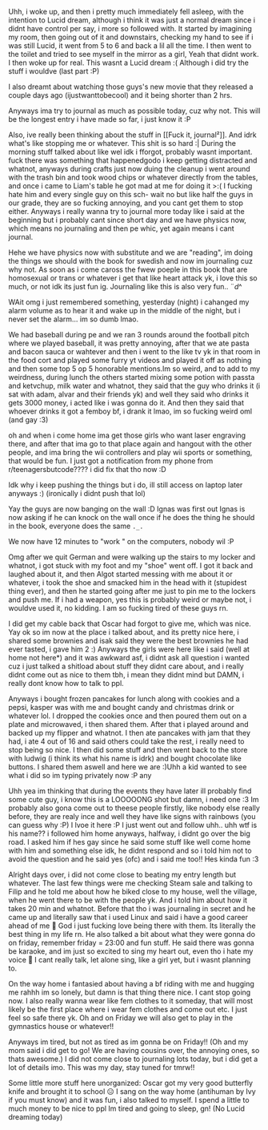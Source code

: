 Uhh, i woke up, and then i pretty much immediately fell asleep, with the intention to Lucid dream, although i think it was just a normal dream since i didnt have control per say, i more so followed with. It started by imagining my room, then going out of it and downstairs, checking my hand to see if i was still Lucid, it went from 5 to 6 and back a lil all the time. I then went to the toilet and tried to see myself in the mirror as a girl, Yeah that didnt work. I then woke up for real.
This wasnt a Lucid dream :(
Although i did try the stuff i wouldve (last part :P)

I also dreamt about watching those guys's new movie that they released a couple days ago (ijustwanttobecool) and it being shorter than 2 hrs.

Anyways ima try to journal as much as possible today, cuz why not. This will be the longest entry i have made so far, i just know it :P

Also, ive really been thinking about the stuff in [[Fuck it, journal²]]. And idrk what's like stopping me or whatever. This shit is so hard :|
During the morning stuff talked about like wel idk i fforgot, probably wasnt important. fuck there was something that happenedgodo i keep getting distracted and whatnot, anyways during crafts just now duing the cleanup i went around with the trash bin and took wood chips or whatever directly from the tables, and once i came to Liam's table he got mad at me for doing it >:(
I fucking hate him and every single guy on this sch- wait no but like half the guys in our grade, they are so fucking annoying, and you cant get them to stop either. Anyways i really wanna try to journal more today like i said at the beginning but i probably cant since short day and we have physics now, which means no journaling and then pe whic, yet again means i cant journal.

Hehe we have physics now with substitute and we are "reading", im doing the things we should with the book for swedish and now im journaling cuz why not. As soon as i come caross the fwew poeple in this book that are homosexual or trans or whatever i get that like heart attack yk, i love this so much, or not idk its just fun ig. Journaling like this is also very fun..
$¨
d$^


WAit omg i just remembered something, yesterday (night) i cahanged my alarm volume as to hear it and wake up in the middle of the night, but i never set the alarm... im so dumb lmao.

We had baseball during pe and we ran 3 rounds around the football pitch where we played baseball, it was pretty annoying, after that we ate pasta and bacon sauca or wahtever  and then i went to the like tv yk in that room in the food cort and played some furry yt videos and played it off as nothing and then some top 5 op 5 honorable mentions.Im so weird, and to add to my weirdness, during lunch the others started mixing some potion with passta and ketvchup, milk water and whatnot, they said that the guy who drinks it (i sat with adam, alvar and their friends yk) and well they said who drinks it gets 3000 money, i acted like i was gonna do it. And then they said that whoever drinks it got a femboy bf, i drank it lmao, im so fucking weird oml (and gay :3)


oh and when i come home ima get those girls who want laser engraving there, and after that ima go to that place again and hangout with the other people, and ima bring the wii controllers and play wii sports or something, that would be fun. I just got a notification from my phone from r/teenagersbutcode???? i did fix that tho now :D

Idk why i keep pushing the things but i do, ill still access on laptop later anyways :) (ironically i didnt push that lol)

Yay the guys are now banging on the wall :D
Ignas was first out
Ignas is now asking if he can knock on the wall once if he does the thing he should in the book, everyone does the same `._.`

We now have 12 minutes to "work " on the computers, nobody wil :P

Omg after we quit German and were walking up the stairs to my locker and whatnot, i got stuck with my foot and my "shoe" went off. I got it back and laughed about it, and then Algot started messing with me about it or whatever, i took the shoe and smacked him in the head with it (stupidest thing ever), and then he started going after me just to pin me to the lockers and push me. If i had a weapon, yes this is probably weird or maybe not, i wouldve used it, no kidding. I am so fucking tired of these guys rn.

I did get my cable back that Oscar had forgot to give me, which was nice. Yay ok so im now at the place i talked about, and its pretty nice here, i shared some brownies and isak said they were the best brownies he had ever tasted, i gave him 2 :)
Anyways the girls were here like i said (well at home not here*) and it was awkward asf, i didnt ask all question i wanted cuz i just talked a shitload about stuff they didnt care about, and i really didnt come out as nice to them tbh, i mean they didnt mind but DAMN, i really dont know how to talk to ppl.

Anyways i bought frozen pancakes for lunch along with cookies and a pepsi, kasper was with me and bought candy and christmas drink or whatever lol. I dropped the cookies once and then poured them out on a plate and microwaved, i then shared them. After that i played around and backed up my flipper and whatnot. I then ate pancakes with jam that they had, i ate 4 out of 16 and said others could take the rest, i really need to stop being so nice. I then did some stuff and then went back to the store with ludwig (i think its what his name is idrk) and bought chocolate like buttons. I shared them aswell and here we are :)Uhh a kid wanted to see what i did so im typing privately now :P any

Uhh yea im thinking that during the events they have later ill probably find some cute guy, i know this is a LOOOOONG shot but damn, i need one :3
Im probably also gona come out to theese people firstly, like nobody else really before, they are realy ince and well they have like signs with rainbows (you can guess why :P)
I lvoe it here :P
I just went out and follow uhh.. uhh wtf is his name?? i followed him home anyways, halfway, i didnt go over the big road. I asked him if hes gay since he said some stuff like well come home with him and something else idk, he didnt respond and so i told him not to avoid the question and he said yes (ofc) and i said me too!! Hes kinda fun :3

Alright days over, i did not come close to beating my entry length but whatever. The last few things were me checking Steam sale and talking to Filip and he told me about how he biked close to my house, well the village, when he went there to be with the people yk. And i told him about how it takes 20 min and whatnot. Before that tho i was journaling in secret and he came up and literally saw that i used Linux and said i have a good career ahead of me 🥹
God i just fucking love being there with them. Its literally the best thing in my life rn. He also talked a bit about what they were gonna do on friday, remember friday = 23:00 and fun stuff. He said there was gonna be karaoke, and im just so excited to sing my heart out, even tho i hate my voice 🫠 I cant really talk, let alone sing, like a girl yet, but i wasnt planning to.

On the way home i fantasied about having a bf riding with me and hugging me rahhh im so lonely, but damn is that thing there nice. I cant stop going now. I also really wanna wear like fem clothes to it someday, that will most likely be the first place where i wear fem clothes and come out etc. I just feel so safe there yk. Oh and on Friday we will also get to play in the gymnastics house or whatever!!

Anyways im tired, but not as tired as im gonna be on Friday!! (Oh and my mom said i did get to go! We are having cousins over, the annoying ones, so thats awesome.) I did not come close to journaling lots today, but i did get a lot of details imo. This was my day, stay tuned for tmrw!!

Some little more stuff here unorganized:
Oscar got my very good butterfly knife and brought it to school 😑
I sang on the way home (antihuman by Ivy if you must know) and it was fun, i also talked to myself.
I spend a little to much money to be nice to ppl
Im tired and going to sleep, gn! (No Lucid dreaming today)